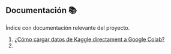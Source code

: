 ## Documentación 📚

Índice con documentación relevante del proyecto.

1. [¿Cómo cargar datos de Kaggle directament a Google Colab?]()
1.

